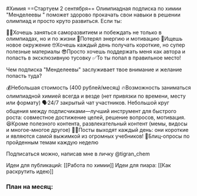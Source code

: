 #Химия 
==Стартуем 2 сентября==
Олимпиадная подписка по химии "Менделеевы " поможет здорово прокачать свои навыки в решении олимпиад и просто круто развиться. Если ты:

🏃🏻Хочешь заняться саморазвитием и побеждать не только в олимпиадах, но и по жизни
🫠Потерял энергию и мотивацию
👀Ищешь новое окружение
🤓Хочешь каждый день получать короткие, но супер полезные материалы
😎Просто хочешь поддержать меня как автора и попасть в эксклюзивную тусовку
✅То ты попал в правильное место!

Чем подписка "Менделеевы" заслуживает твое внимание и желание попасть туда?

💰Небольшая стоимость (400 рублей/месяц)
🔥Возможность заниматься олимпиадной химией всегда и везде (нет привязки по времени, месту или формату)
🗣️24/7 закрытый чат участников. Небольшой круг общения между подписчиками—лучший инструмент для быстрого роста: совместное достижение целей, решение вопросов, мотивация.
😆Кроме полезного контента, развлекательный контент (мемы, видосы и многое-многое другое)
💪🏻Посты выходят каждый день: они короткие и являются самой выжимкой из огромных учебников!
💨Блиц-опросы по пройденным темам каждую неделю

Подписаться можно, написав мне в личку @tigran_chem

Идеи для публикаций: [[Работа по химии]] 
Идеи для пиара: [[Как раскрутить идею]]
### План на месяц:

